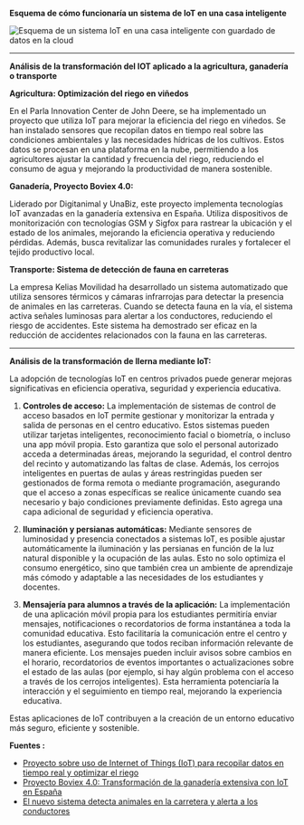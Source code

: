 **Esquema de cómo funcionaría un sistema de IoT en una casa inteligente**

![Esquema de un sistema IoT en una casa inteligente con guardado de datos en la cloud](IOT.png)


---

**Análisis de la transformación del IOT aplicado a la agricultura, ganadería o transporte**

**Agricultura: Optimización del riego en viñedos**

En el Parla Innovation Center de John Deere, se ha implementado un proyecto que utiliza IoT para mejorar la eficiencia del riego en viñedos. Se han instalado sensores que recopilan datos en tiempo real sobre las condiciones ambientales y las necesidades hídricas de los cultivos. Estos datos se procesan en una plataforma en la nube, permitiendo a los agricultores ajustar la cantidad y frecuencia del riego, reduciendo el consumo de agua y mejorando la productividad de manera sostenible.

**Ganadería, Proyecto Boviex 4.0:**

Liderado por Digitanimal y UnaBiz, este proyecto implementa tecnologías IoT avanzadas en la ganadería extensiva en España. Utiliza dispositivos de monitorización con tecnologías GSM y Sigfox para rastrear la ubicación y el estado de los animales, mejorando la eficiencia operativa y reduciendo pérdidas. Además, busca revitalizar las comunidades rurales y fortalecer el tejido productivo local.

**Transporte: Sistema de detección de fauna en carreteras**

La empresa Kelias Movilidad ha desarrollado un sistema automatizado que utiliza sensores térmicos y cámaras infrarrojas para detectar la presencia de animales en las carreteras. Cuando se detecta fauna en la vía, el sistema activa señales luminosas para alertar a los conductores, reduciendo el riesgo de accidentes. Este sistema ha demostrado ser eficaz en la reducción de accidentes relacionados con la fauna en las carreteras.

--- 

**Análisis de la transformación de Ilerna mediante IoT:**

La adopción de tecnologías IoT en centros privados puede generar mejoras significativas en eficiencia operativa, seguridad y experiencia educativa.

1. **Controles de acceso:**
  La implementación de sistemas de control de acceso basados en IoT permite gestionar y monitorizar la entrada y salida de personas en el centro educativo. Estos sistemas pueden utilizar tarjetas inteligentes, reconocimiento facial o biometría, o incluso una app móvil propia. Esto garantiza que solo el personal autorizado acceda a determinadas áreas, mejorando la seguridad, el control dentro del recinto y automatizando las faltas de clase. Además, los cerrojos inteligentes en puertas de aulas y áreas restringidas pueden ser gestionados de forma remota o mediante programación, asegurando que el acceso a zonas específicas se realice únicamente cuando sea necesario y bajo condiciones previamente definidas. Esto agrega una capa adicional de seguridad y eficiencia operativa.

1. **Iluminación y persianas automáticas:**
  Mediante sensores de luminosidad y presencia conectados a sistemas IoT, es posible ajustar automáticamente la iluminación y las persianas en función de la luz natural disponible y la ocupación de las aulas. Esto no solo optimiza el consumo energético, sino que también crea un ambiente de aprendizaje más cómodo y adaptable a las necesidades de los estudiantes y docentes.

1. **Mensajería para alumnos a través de la aplicación:**
  La implementación de una aplicación móvil propia para los estudiantes permitiría enviar mensajes, notificaciones o recordatorios de forma instantánea a toda la comunidad educativa. Esto facilitaría la comunicación entre el centro y los estudiantes, asegurando que todos reciban información relevante de manera eficiente. Los mensajes pueden incluir avisos sobre cambios en el horario, recordatorios de eventos importantes o actualizaciones sobre el estado de las aulas (por ejemplo, si hay algún problema con el acceso a través de los cerrojos inteligentes). Esta herramienta potenciaría la interacción y el seguimiento en tiempo real, mejorando la experiencia educativa.

Estas aplicaciones de IoT contribuyen a la creación de un entorno educativo más seguro, eficiente y sostenible.

**Fuentes :**

- [Proyecto sobre uso de Internet of Things (IoT) para recopilar datos en tiempo real y optimizar el riego](https://convertronic.net/noticias/actualidad-2/11790-proyecto-sobre-uso-de-internet-of-things-iot-para-recopilar-datos-en-tiempo-real-y-optimizar-el-riego.html)
- [Proyecto Boviex 4.0: Transformación de la ganadería extensiva con IoT en España](https://www.laecuaciondigital.com/tecnologias/iot/proyecto-boviex-4-0-transformacion-de-la-ganaderia-extensiva-con-iot-en-espana/)
- [El nuevo sistema detecta animales en la carretera y alerta a los conductores](https://cadenaser.com/navarra/2025/02/20/el-nuevo-sistema-detecta-animales-en-la-carretera-y-alerta-a-los-conductores-radio-pamplona/)